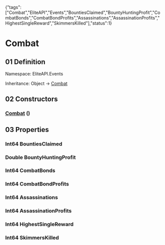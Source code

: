 {"tags":["Combat","EliteAPI","Events","BountiesClaimed","BountyHuntingProfit","CombatBonds","CombatBondProfits","Assassinations","AssassinationProfits","HighestSingleReward","SkimmersKilled"],"status":1}

# Combat

## 01 Definition

Namespace: <span class='code'>EliteAPI.Events</span>

Inheritance: <span class='code'>Object</span> → <span class='code'>[Combat](../../EliteAPI/Events/Combat.html)</span>

## 02 Constructors

### <span class='code'>[Combat](../../EliteAPI/Events/Combat.html)</span> ()

## 03 Properties

### <span class='code'>Int64</span> BountiesClaimed

### <span class='code'>Double</span> BountyHuntingProfit

### <span class='code'>Int64</span> CombatBonds

### <span class='code'>Int64</span> CombatBondProfits

### <span class='code'>Int64</span> Assassinations

### <span class='code'>Int64</span> AssassinationProfits

### <span class='code'>Int64</span> HighestSingleReward

### <span class='code'>Int64</span> SkimmersKilled

